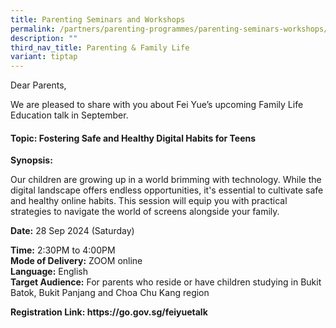 ```yaml
---
title: Parenting Seminars and Workshops
permalink: /partners/parenting-programmes/parenting-seminars-workshops/
description: ""
third_nav_title: Parenting & Family Life
variant: tiptap
---
```

<p>Dear Parents,</p>
<p>We are pleased to share with you about Fei Yue’s upcoming Family Life
Education talk in September.</p>
<h4><strong>Topic: Fostering Safe and Healthy Digital Habits for Teens</strong>&nbsp;&nbsp;</h4>
<p><strong>Synopsis:</strong>
</p>
<p>Our children are growing up in a world brimming with technology. While
the digital landscape offers endless opportunities, it's essential to cultivate
safe and healthy online habits. This session will equip you with practical
strategies to navigate the world of screens alongside your family.</p>
<p><strong>Date:</strong>&nbsp;28 Sep 2024 (Saturday)</p>
<p><strong>Time:</strong>&nbsp;2:30PM to 4:00PM
<br><strong>Mode of Delivery:</strong>&nbsp;ZOOM online
<br><strong>Language:</strong>&nbsp;English
<br><strong>Target Audience:</strong>&nbsp;For parents who reside or have
children studying in Bukit Batok, Bukit Panjang and Choa Chu Kang region</p>
<p><strong>Registration Link: <a rel="noopener noreferrer nofollow" target="_blank">https://go.gov.sg/feiyuetalk</a></strong>
</p>
<p>&nbsp;</p>
<p>&nbsp;</p>